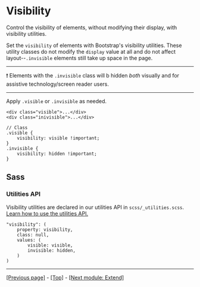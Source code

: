 # Visibility

Control the visibility of elements, without modifying their display, with visibility utilities.

Set the `visibility` of elements with Bootstrap's visibility utilities. These utility classes do not modify the `display` value at all and do not affect layout--`.invisible` elements still take up space in the page.

<hr>

:exclamation: Elements with the `.invisible` class will b hidden *both* visually and for assistive technology/screen reader users.

<hr>

Apply `.visible` or `.invisible` as needed.
```
<div class="visible">...</div>
<div class="inivisible">...</div>
```
```
// Class
.visible {
    visibility: visible !important;
}
.invisible {
    visibility: hidden !important;
}
```

## Sass

### Utilities API

Visibility utilities are declared in our utilities API in `scss/_utilities.scss`. [Learn how to use the utilities API.]()
```
"visibility": (
    property: visibility,
    class: null,
    values: (
        visible: visible,
        invisible: hidden,
    )
)
```

<hr>

[[Previous page]](https://github.com/AndrewSRea/My_Learning_Port/tree/main/Bootstrap/Utilities/Vertical_Alignment#vertical-alignment) - [[Top]](https://github.com/AndrewSRea/My_Learning_Port/tree/main/Bootstrap/Utilities/Visibility#visibility) - [[Next module: Extend]]()